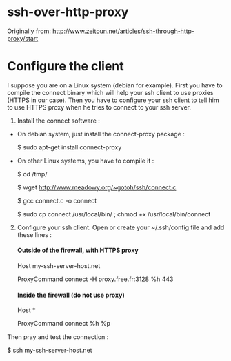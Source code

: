 ssh-over-http-proxy
===================

Originally from: http://www.zeitoun.net/articles/ssh-through-http-proxy/start

# Configure the client

I suppose you are on a Linux system (debian for example). First you have to compile the connect binary which will help your ssh client to use proxies (HTTPS in our case). Then you have to configure your ssh client to tell him to use HTTPS proxy when he tries to connect to your ssh server.

1. Install the connect software :

* On debian system, just install the connect-proxy package :

  $ sudo apt-get install connect-proxy

* On other Linux systems, you have to compile it :

  $ cd /tmp/

  $ wget http://www.meadowy.org/~gotoh/ssh/connect.c

  $ gcc connect.c -o connect

  $ sudo cp connect /usr/local/bin/ ; chmod +x /usr/local/bin/connect

2. Configure your ssh client. Open or create your ~/.ssh/config file and add these lines :

   #### Outside of the firewall, with HTTPS proxy
   Host my-ssh-server-host.net

     ProxyCommand connect -H proxy.free.fr:3128 %h 443
   #### Inside the firewall (do not use proxy)
   Host *

      ProxyCommand connect %h %p

Then pray and test the connection :

   $ ssh my-ssh-server-host.net
